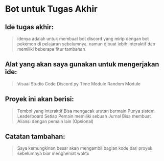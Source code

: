 # Bot untuk Tugas Akhir
## Ide tugas akhir:
> idenya adalah untuk membuat bot discord yang mirip dengan bot pokemon di pelajaran sebelumnya, namun dibuat lebih interaktif dan memiliki beberapa fitur tambahan

## Alat yang akan saya gunakan untuk mengerjakan ide:
> Visual Studio Code
> Discord.py
> Time Module
> Random Module

## Proyek ini akan berisi:
> Tombol yang interaktif
> Bisa mengacak urutan bermain
> Punya sistem Leaderboard
> Setiap Pemain memiliki sebuah Jurnal
> Bisa membuat Aliansi dengan pemain lain (Opsional)

## Catatan tambahan:
> Saya kemungkinan besar akan mengambil bagian kode dari proyek sebelumnya biar menghemat waktu
